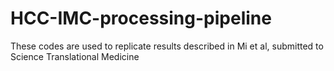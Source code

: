 # HCC-IMC-processing-pipeline

These codes are used to replicate results described in Mi et al, submitted to Science Translational Medicine

